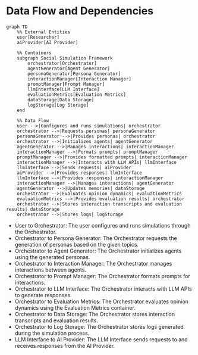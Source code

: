 # Data Flow and Dependencies

```mermaid
graph TD
    %% External Entities
    user[Researcher]
    aiProvider[AI Provider]

    %% Containers
    subgraph Social Simulation Framework
        orchestrator[Orchestrator]
        agentGenerator[Agent Generator]
        personaGenerator[Persona Generator]
        interactionManager[Interaction Manager]
        promptManager[Prompt Manager]
        llmInterface[LLM Interface]
        evaluationMetrics[Evaluation Metrics]
        dataStorage[Data Storage]
        logStorage[Log Storage]
    end

    %% Data Flow
    user -->|Configures and runs simulations| orchestrator
    orchestrator -->|Requests personas| personaGenerator
    personaGenerator -->|Provides personas| orchestrator
    orchestrator -->|Initializes agents| agentGenerator
    agentGenerator -->|Manages interactions| interactionManager
    interactionManager -->|Formats prompts| promptManager
    promptManager -->|Provides formatted prompts| interactionManager
    interactionManager -->|Interacts with LLM APIs| llmInterface
    llmInterface -->|Sends requests| aiProvider
    aiProvider -->|Provides responses| llmInterface
    llmInterface -->|Provides responses| interactionManager
    interactionManager -->|Manages interactions| agentGenerator
    agentGenerator -->|Updates memories| dataStorage
    orchestrator -->|Evaluates opinion dynamics| evaluationMetrics
    evaluationMetrics -->|Provides evaluation results| orchestrator
    orchestrator -->|Stores interaction transcripts and evaluation results| dataStorage
    orchestrator -->|Stores logs| logStorage
```

* User to Orchestrator: The user configures and runs simulations through the Orchestrator.
* Orchestrator to Persona Generator: The Orchestrator requests the generation of personas based on the given topics.
* Orchestrator to Agent Generator: The Orchestrator initializes agents using the generated personas.
* Orchestrator to Interaction Manager: The Orchestrator manages interactions between agents.
* Orchestrator to Prompt Manager: The Orchestrator formats prompts for interactions.
* Orchestrator to LLM Interface: The Orchestrator interacts with LLM APIs to generate responses.
* Orchestrator to Evaluation Metrics: The Orchestrator evaluates opinion dynamics using the Evaluation Metrics container.
* Orchestrator to Data Storage: The Orchestrator stores interaction transcripts and evaluation results.
* Orchestrator to Log Storage: The Orchestrator stores logs generated during the simulation process.
* LLM Interface to AI Provider: The LLM Interface sends requests to and receives responses from the AI Provider.
